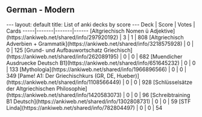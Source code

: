 <h2>German  -  Modern</h2>
---
layout: default
title: List of anki decks by score
---
Deck | Score | Votes | Cards
-----|-------|-------|------
[Altgriechisch Nomen ü Adjektive](https://ankiweb.net/shared/info/297920192) | 3 | 1 | 808
[Altgriechisch Adverbien + Grammatik](https://ankiweb.net/shared/info/3218575928) | 0 | 0 | 125
[Grund- und Aufbauwortschatz Griechisch](https://ankiweb.net/shared/info/262089195) | 0 | 0 | 682
[Muendicher Ausdruecke Deutsch B1](https://ankiweb.net/shared/info/651645232) | 0 | 0 | 133
[Mythologia](https://ankiweb.net/shared/info/1966896566) | 0 | 0 | 349
[Pame! A1: Der Griechischkurs (GR, DE, Hueber)](https://ankiweb.net/shared/info/1108566449) | 0 | 0 | 928
[Schlüsselsätze der Altgriechischen Philosophie](https://ankiweb.net/shared/info/1420583073) | 0 | 0 | 96
[Schreibtraining B1 Deutsch](https://ankiweb.net/shared/info/1302808731) | 0 | 0 | 59
[STF Linda](https://ankiweb.net/shared/info/782804497) | 0 | 0 | 54
